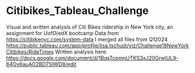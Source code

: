# Citibikes_Tableau_Challenge
Visual and written analysis of Citi Bikes ridership in New York city, an assignment for UofO/edX bootcamp
Data from https://citibikenyc.com/system-data
I merged all files from Q12024
https://public.tableau.com/app/profile/lisa.tschudi/viz/Challenge18NewYorkCitibikes/RideTimes
Written analysis here: https://docs.google.com/document/d/1BqsTcpmnUTKS3xJ20GrwlUL9-64Ox6auAO2BD7SIWD8/edit
